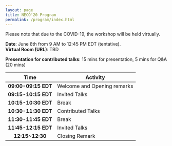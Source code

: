 ```yaml
---
layout: page
title: NECO'20 Program
permalink: /program/index.html
---
```


>

Please note that due to the COVID-19, the workshop will be held virtually. 



**Date**: June 8th from 9 AM to 12:45 PM EDT (tentative). <br/>
**Virtual Room (URL)**: TBD <br/>

**Presentation for contributed talks**: 15 mins for presentation, 5 mins for Q&A (20 mins)


Time | Activity
:-----:|-----
**09:00-09:15 EDT** | Welcome and Opening remarks
**09:15-10:15 EDT** | Invited Talks
**10:15-10:30 EDT** |  Break
**10:30-11:30 EDT** | Contributed Talks
**11:30-11:45 EDT** |  Break
**11:45-12:15 EDT** | Invited Talks
**12:15~12:30** | Closing Remark


